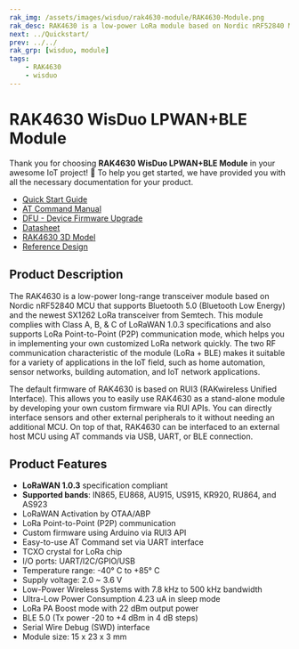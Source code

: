 ```yaml
---
rak_img: /assets/images/wisduo/rak4630-module/RAK4630-Module.png
rak_desc: RAK4630 is a low-power LoRa module based on Nordic nRF52840 MCU that supports Bluetooth 5.0 (Bluetooth Low Energy) and the newest SX1262 LoRa transceiver from Semtech. RAK4630 firmware is based on RUI3.
next: ../Quickstart/
prev: ../../
rak_grp: [wisduo, module]
tags:
    - RAK4630
    - wisduo
---
```


# RAK4630 WisDuo LPWAN+BLE Module

Thank you for choosing **RAK4630 WisDuo LPWAN+BLE Module** in your awesome IoT project! 🎉 To help you get started, we have provided you with all the necessary documentation for your product.

* [Quick Start Guide](../Quickstart/)
* [AT Command Manual](../AT-Command-Manual/)
* [DFU - Device Firmware Upgrade](../DFU/)
* [Datasheet](../Datasheet/)
* [RAK4630 3D Model](https://downloads.rakwireless.com/3D_File/WisDuo/3D_RAK4630.stp)
* [Reference Design](https://docs.rakwireless.com/Product-Categories/WisBlock/RAK4631/Datasheet/#schematic-diagram)

## Product Description

The RAK4630 is a low-power long-range transceiver module based on Nordic nRF52840 MCU that supports Bluetooth 5.0 (Bluetooth Low Energy) and the newest SX1262 LoRa transceiver from Semtech. This module complies with Class A, B, & C of LoRaWAN 1.0.3 specifications and also supports LoRa Point-to-Point (P2P) communication mode, which helps you in implementing your own customized LoRa network quickly. The two RF communication characteristic of the module (LoRa + BLE) makes it suitable for a variety of applications in the IoT field, such as home automation, sensor networks, building automation, and IoT network applications.

The default firmware of RAK4630 is based on RUI3 (RAKwireless Unified Interface). This allows you to easily use RAK4630 as a stand-alone module by developing your own custom firmware via RUI APIs. You can directly interface sensors and other external peripherals to it without needing an additional MCU. On top of that, RAK4630 can be interfaced to an external host MCU using AT commands via USB, UART, or BLE connection.

## Product Features

- **LoRaWAN 1.0.3** specification compliant
- **Supported bands**: IN865, EU868, AU915, US915, KR920, RU864, and AS923
- LoRaWAN Activation by OTAA/ABP
- LoRa Point-to-Point (P2P) communication
- Custom firmware using Arduino via RUI3 API
- Easy-to-use AT Command set via UART interface
- TCXO crystal for LoRa chip
- I/O ports: UART/I2C/GPIO/USB
- Temperature range: -40°&nbsp;C to +85°&nbsp;C
- Supply voltage: 2.0 ~ 3.6&nbsp;V
- Low-Power Wireless Systems with 7.8&nbsp;kHz to 500&nbsp;kHz bandwidth
- Ultra-Low Power Consumption 4.23&nbsp;uA in sleep mode
- LoRa PA Boost mode with 22&nbsp;dBm output power
- BLE 5.0 (Tx power -20 to +4&nbsp;dBm in 4&nbsp;dB steps)
- Serial Wire Debug (SWD) interface
- Module size: 15 x 23 x 3&nbsp;mm

